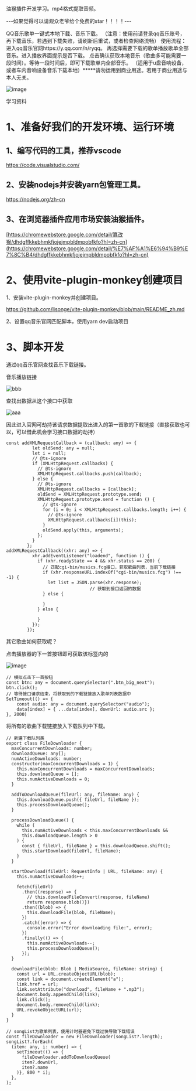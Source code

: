 油猴插件开发学习。mp4格式提取音频。

---如果觉得可以请观众老爷给个免费的star！！！！---

QQ音乐歌单一键式本地下载、音乐下载。
（注意：使用前请登录qq音乐账号，再下载音乐，若遇到下载失败，请刷新后重试，或者检查网络流畅）
使用流程： 进入qq音乐官网https://y.qq.com/n/ryqq。
再选择需要下载的歌单播放歌单全部音乐。进入播放界面提示是否下载。
点击确认获取本地音乐（歌曲多可能需要一段时间）。等待一段时间后，即可下载歌单内全部音乐。
（适用于u盘音响设备，或者车内音响设备音乐下载本地）*****请勿运用到商业用途。若用于商业用途与本人无关。

![image](https://github.com/user-attachments/assets/fe8f5f6d-bd78-4464-9b18-911aa6ecc359)


学习资料

# 1、准备好我们的开发环境、运行环境

## 1、编写代码的工具，推荐vscode

https://code.visualstudio.com/

## 2、安装nodejs并安装yarn包管理工具。

https://nodejs.org/zh-cn

## 3、在浏览器插件应用市场安装油猴插件。

[https://chromewebstore.google.com/detail/篡改猴/dhdgffkkebhmkfjojejmpbldmpobfkfo?hl=zh-cn](https://chromewebstore.google.com/detail/%E7%AF%A1%E6%94%B9%E7%8C%B4/dhdgffkkebhmkfjojejmpbldmpobfkfo?hl=zh-cn)

# 2、使用vite-plugin-monkey创建项目

1、安装vite-plugin-monkey并创建项目。

https://github.com/lisonge/vite-plugin-monkey/blob/main/README_zh.md

2、设置qq音乐官网匹配脚本，使用yarn dev启动项目

# 3、脚本开发

通过qq音乐官网查找音乐下载链接。

音乐播放链接

![bbb](https://github.com/user-attachments/assets/df683897-0002-4df8-a6c9-c98429df89b2)


查找出数据从这个接口中获取

![aaa](https://github.com/user-attachments/assets/a08e1621-b859-4487-961a-de7bac904c0e)


因此进入官网可劫持该请求数据提取出进入的第一首歌的下载链接（直接获取也可以，可以借此机会学习接口数据的劫持）

```tsx
const addXMLRequestCallback = (callback: any) => {
          let oldSend: any = null;
          let i = null;
          // @ts-ignore
          if (XMLHttpRequest.callbacks) {
            // @ts-ignore
            XMLHttpRequest.callbacks.push(callback);
          } else {
            // @ts-ignore
            XMLHttpRequest.callbacks = [callback];
            oldSend = XMLHttpRequest.prototype.send;
            XMLHttpRequest.prototype.send = function () {
              // @ts-ignore
              for (i = 0; i < XMLHttpRequest.callbacks.length; i++) {
                // @ts-ignore
                XMLHttpRequest.callbacks[i](this);
              }
              oldSend.apply(this, arguments);
            };
          }
        };
addXMLRequestCallback((xhr: any) => {
          xhr.addEventListener("loadend", function () {
            if (xhr.readyState == 4 && xhr.status == 200) {
              // 匹配cgi-bin/musics.fcg接口，获取歌曲列表，当前下载链接
              if (xhr.responseURL.indexOf("cgi-bin/musics.fcg") !== -1) {
                let list = JSON.parse(xhr.response);
								// 获取到接口返回的数据
              } else {

              }
            } else {

            }
          });
        });

```

其它歌曲如何获取呢？

点击播放器的下一首按钮即可获取该标签内的

![image](https://github.com/user-attachments/assets/eae22758-d780-42e4-81c6-15750bbfd364)


```tsx
// 模拟点击下一首按钮
const btn: any = document.querySelector(".btn_big_next");
btn.click();
// 等待接口请求结束，将获取到的下载链接放入歌单列表数据中
SetTimeout(() => {
	const audio: any = document.querySelector("audio");
	data[index] = { ...data[index], downUrl: audio.src };
}, 2000)

```

将所有的歌曲下载链接放入下载队列中下载。

```tsx
// 新建下载队列类
export class FileDownloader {
  maxConcurrentDownloads: number;
  downloadQueue: any[];
  numActiveDownloads: number;
  constructor(maxConcurrentDownloads = 1) {
    this.maxConcurrentDownloads = maxConcurrentDownloads;
    this.downloadQueue = [];
    this.numActiveDownloads = 0;
  }

  addToDownloadQueue(fileUrl: any, fileName: any) {
    this.downloadQueue.push({ fileUrl, fileName });
    this.processDownloadQueue();
  }

  processDownloadQueue() {
    while (
      this.numActiveDownloads < this.maxConcurrentDownloads &&
      this.downloadQueue.length > 0
    ) {
      const { fileUrl, fileName } = this.downloadQueue.shift();
      this.startDownload(fileUrl, fileName);
    }
  }

  startDownload(fileUrl: RequestInfo | URL, fileName: any) {
    this.numActiveDownloads++;

    fetch(fileUrl)
      .then((response) => {
        // this.downloadFileConvert(response, fileName)
        return response.blob()})
      .then((blob) => {
        this.downloadFile(blob, fileName);
      })
      .catch((error) => {
        console.error("Error downloading file:", error);
      })
      .finally(() => {
        this.numActiveDownloads--;
        this.processDownloadQueue();
      });
  }

  downloadFile(blob: Blob | MediaSource, fileName: string) {
    const url = URL.createObjectURL(blob);
    const link = document.createElement("a");
    link.href = url;
    link.setAttribute("download", fileName + ".mp3");
    document.body.appendChild(link);
    link.click();
    document.body.removeChild(link);
    URL.revokeObjectURL(url);
  }
}

// songList为歌单列表，使用计时器避免下载过快导致下载错误
const fileDownloader = new FileDownloader(songList?.length);
songList?.forEach(
  (item: any, i: number) => {
    setTimeout(() => {
      fileDownloader.addToDownloadQueue(
      item?.downUrl,
      item?.name
    )}, 800 * i);
  },
);

```

